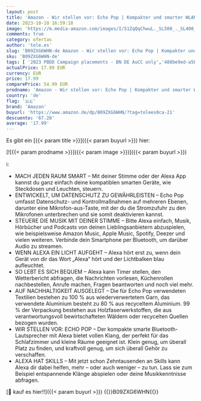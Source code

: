 ```yaml
---
layout: post
title: 'Amazon - Wir stellen vor: Echo Pop | Kompakter und smarter WLAN- und Bluetooth-Lautsprecher mit vollem Klang und Alexa | Blaugrün'
date: 2023-10-10 16:59:18
image: 'https://m.media-amazon.com/images/I/51ZqQqChwuL._SL500_._SL400_.jpg'
comments: true
category: ofertas
author: 'tole.es'
slug: 'B09ZXG6WHN-de Amazon - Wir stellen vor: Echo Pop | Kompakter und smarter...'
sku: 'B09ZXG6WHN-de'
tags: [ '2023 PBDD Campaign placements - BN DE AuCC only','488be9ed-a5bb-4c43-9a75-018d551e34ee_0','488be9ed-a5bb-4c43-9a75-018d551e34ee_101','488be9ed-a5bb-4c43-9a75-018d551e34ee_9301','Amazon-Geräte','Amazon-Geräte & Zubehör','Arborist Merchandising Root','Echo Pop_DE','Echo Smart Speaker & Displays','Elektronik & Foto','Hifi & Audio','Hifi-Lautsprecher','Self Service','Smart Speaker','Special Features Stores','amazon','🇩🇪', ]
actualPrice: 17.99 EUR
currency: EUR
price: 17.99
comparePrice: 54.99 EUR
prodname: 'Amazon - Wir stellen vor: Echo Pop | Kompakter und smarter WLAN- und Bluetooth-Lautsprecher mit vollem Klang und Alexa | Blaugrün'
country: 'de'
flag: '🇩🇪'
brand: 'Amazon'
buyurl: 'https://www.amazon.de/dp/B09ZXG6WHN/?tag=tolees0ca-21'
descuento: '67.28'
average: '17.99'
---
```


Es gibt ein [{{< param title >}}]({{< param buyurl >}}) hier:

[![{{< param prodname >}}]({{< param image >}})]({{< param buyurl >}})

ℹ️:

- MACH JEDEN RAUM SMART – Mit deiner Stimme oder der Alexa App kannst du ganz einfach deine kompatiblen smarten Geräte, wie Steckdosen und Leuchten, steuern.
- ENTWICKELT, UM DATENSCHUTZ ZU GEWÄHRLEISTEN – Echo Pop umfasst Datenschutz- und Kontrollmaßnahmen auf mehreren Ebenen, darunter eine Mikrofon-aus-Taste, mit der du die Stromzufuhr zu den Mikrofonen unterbrechen und sie somit deaktivieren kannst.
- STEUERE DIE MUSIK MIT DEINER STIMME – Bitte Alexa einfach, Musik, Hörbücher und Podcasts von deinen Lieblingsanbietern abzuspielen, wie beispielsweise Amazon Music, Apple Music, Spotify, Deezer und vielen weiteren. Verbinde dein Smartphone per Bluetooth, um darüber Audio zu streamen.
- WENN ALEXA EIN LICHT AUFGEHT – Alexa hört erst zu, wenn dein Gerät von dir das Wort „Alexa“ hört und der Lichtbalken blau aufleuchtet.
- SO LEBT ES SICH BEQUEM – Alexa kann Timer stellen, den Wetterbericht abfragen, die Nachrichten vorlesen, Küchenrollen nachbestellen, Anrufe machen, Fragen beantworten und noch viel mehr.
- AUF NACHHALTIGKEIT AUSGELEGT – Die für Echo Pop verwendeten Textilien bestehen zu 100 % aus wiederverwertetem Garn, das verwendete Aluminium besteht zu 80 % aus recyceltem Aluminium. 99 % der Verpackung bestehen aus Holzfaserwerkstoffen, die aus verantwortungsvoll bewirtschafteten Wäldern oder recycelten Quellen bezogen wurden.
- WIR STELLEN VOR: ECHO POP – Der kompakte smarte Bluetooth-Lautsprecher mit Alexa bietet vollen Klang, der perfekt für das Schlafzimmer und kleine Räume geeignet ist. Klein genug, um überall Platz zu finden, und kraftvoll genug, um sich überall Gehör zu verschaffen.
- ALEXA HAT SKILLS – Mit jetzt schon Zehntausenden an Skills kann Alexa dir dabei helfen, mehr – oder auch weniger – zu tun. Lass sie zum Beispiel entspannende Klänge abspielen oder deine Musikkenntnisse abfragen.

[🛒 kauf es hier!!]({{< param buyurl >}})
{{<world>}}B09ZXG6WHN{{</world>}}
